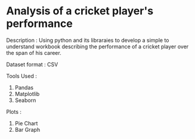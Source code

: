 # Analysis of a cricket  player's performance

Description :  Using python and its libraraies to develop a simple to understand workbook describing the performance of a cricket player over the span of his career.

Dataset format : CSV

Tools Used  :
1) Pandas 
2) Matplotlib
3) Seaborn 

Plots :
1) Pie Chart 
2) Bar Graph
